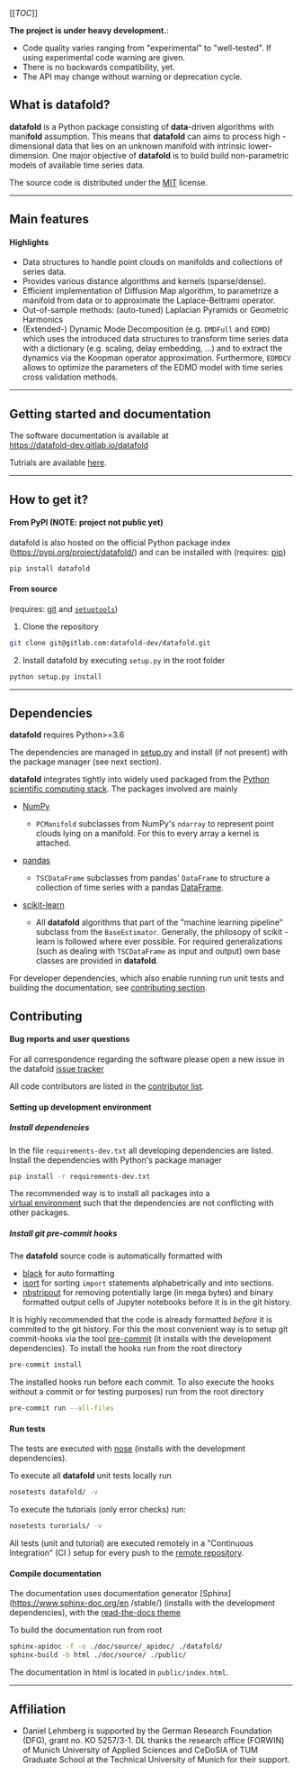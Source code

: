 <!---
see gitlab documentation for supported markdown features: 
https://docs.gitlab.com/ee/user/markdown.html
-->

[[_TOC_]]

**The project is under heavy development.**:
* Code quality varies ranging from "experimental" to "well-tested". If using
 experimental code warning are given. 
* There is no backwards compatibility, yet. 
* The API may change without warning or deprecation cycle.


## What is **datafold**?

**datafold** is a Python package consisting of **data**-driven algorithms with 
mani**fold** assumption. This means that **datafold** can aims to process high
-dimensional data that lies on an unknown manifold with intrinsic lower-dimension. One 
major objective of **datafold** is to build build non-parametric models of available time 
series data.

The source code is distributed under the [MIT](LICENSE) license. 

---

## Main features

#### Highlights
* Data structures to handle point clouds on manifolds and collections of
 series data. 
* Provides various distance algorithms and kernels (sparse/dense).  
* Efficient implementation of Diffusion Map algorithm, to parametrize a manifold
from data or to approximate the Laplace-Beltrami operator.
* Out-of-sample methods: (auto-tuned) Laplacian Pyramids or Geometric Harmonics
* (Extended-) Dynamic Mode Decomposition (e.g. `DMDFull` and `EDMD`) which uses the
 introduced data structures to transform time series data with a dictionary (e.g. scaling, 
 delay embedding, ...) and to extract the dynamics via the Koopman operator
 approximation. Furthermore, `EDMDCV`  allows to optimize the parameters of the EDMD
 model with time series cross validation methods.   

---

## Getting started and documentation

The software documentation is available at\
https://datafold-dev.gitlab.io/datafold 

Tutrials are available 
[here](https://gitlab.com/datafold-dev/datafold/-/tree/master/tutorials).

---
## How to get it?

#### From PyPI (NOTE: project not public yet)

datafold is also hosted on the official Python package index 
(https://pypi.org/project/datafold/) and can be installed with (requires: 
[pip](https://pip.pypa.io/en/stable/)) 

```bash
pip install datafold   
```

#### From source

(requires: [git](https://git-scm.com/) and 
[`setuptools`](https://pypi.org/project/setuptools/))

1. Clone the repository

```bash
git clone git@gitlab.com:datafold-dev/datafold.git
```

2. Install datafold by executing `setup.py` in the root folder   

```bash
python setup.py install
```


---

## Dependencies

**datafold** requires Python>=3.6 

The dependencies are managed in 
[setup.py](https://gitlab.com/datafold-dev/datafold/-/blob/master/setup.py) and install
(if not present) with the package manager (see next section).
 
**datafold** integrates tightly into widely used packaged from the [Python scientific
 computing stack](https://www.scipy.org/about.html). The packages involved are mainly

* [NumPy](https://numpy.org/)
  * `PCManifold` subclasses from NumPy's `ndarray` to represent point clouds lying on a
 manifold. For this to every array a kernel is attached. 
* [pandas](https://pandas.pydata.org/pandas-docs/stable/index.html)
  * `TSCDataFrame` subclasses from pandas' `DataFrame` to structure a collection of time
 series with a pandas 
[DataFrame](https://pandas.pydata.org/pandas-docs/stable/reference/api/pandas.DataFrame.html). 
  
* [scikit-learn](https://scikit-learn.org/stable/)
  * All **datafold** algorithms that part of the "machine learning 
pipeline" subclass from the  `BaseEstimator`. Generally, the philosopy of scikit
-learn is followed where ever possible. For required generalizations (such as dealing
with `TSCDataFrame` as input and output) own base classes are provided in **datafold**.


For developer dependencies, which also enable running run unit tests and building the
documentation, see [contributing section](#Contributing). 

## Contributing

#### Bug reports and user questions 

For all correspondence regarding the software please open a new issue in the
 datafold [issue tracker](https://gitlab.com/datafold-dev/datafold/-/issues) 

All code contributors are listed in the [contributor list](CONTRIBUTORS). 

#### Setting up development environment

##### Install dependencies

In the file `requirements-dev.txt` all developing dependencies are listed. Install the
 dependencies with Python's package manager

```bash
pip install -r requirements-dev.txt
``` 

The recommended way is to install all packages into a  
[virtual environment](https://virtualenv.pypa.io/en/stable/) such that the dependencies
are not conflicting with other packages.

##### Install git pre-commit hooks 

The **datafold** source code is automatically formatted with
* [black](https://black.readthedocs.io/en/stable/) for auto formatting
* [isort](https://timothycrosley.github.io/isort/) for sorting `import` statements
 alphabetrically and into sections.
* [nbstripout](https://github.com/kynan/nbstripout) for removing potentially large (in
 mega bytes) and
 binary formatted output cells of Jupyter notebooks before it is in the git history.  
 
It is highly recommended that the code is already formatted *before* it is commited to
the git history. For this the most convenient way is to setup git commit-hooks via the 
tool [pre-commit](https://pre-commit.com/) (it installs with the development dependencies). 
To install the hooks run from the root directory  
 
```bash
pre-commit install
``` 

The installed hooks run before each commit. To also execute the hooks without a commit or
for testing purposes) run from the root directory
 
```bash
pre-commit run --all-files
```

#### Run tests
The tests are executed with [nose](https://nose.readthedocs.io/en/latest/) (installs
with the development dependencies). 
 
To execute all **datafold** unit tests locally run

```bash
nosetests datafold/ -v
```

To execute the tutorials (only error checks) run:

```bash
nosetests turorials/ -v
```

All tests (unit and tutorial) are executed remotely in a "Continuous Integration" (CI
) setup for every push to the [remote repository](https://gitlab.com/datafold-dev/datafold).

#### Compile documentation

The documentation uses documentation generator [Sphinx](https://www.sphinx-doc.org/en
/stable/) (installs with the development dependencies), with the [read-the-docs theme](https://sphinx-rtd-theme.readthedocs.io/en/stable/)

To build the documentation run from root

```bash
sphinx-apidoc -f -o ./doc/source/_apidoc/ ./datafold/
sphinx-build -b html ./doc/source/ ./public/
```

The documentation in html is located in `public/index.html`.

---

## Affiliation

* Daniel Lehmberg
 is supported by the German Research Foundation (DFG), grant no. KO 5257/3-1. DL thanks
 the research office (FORWIN) of Munich University of Applied Sciences and CeDoSIA of
 TUM Graduate School at the Technical University of Munich for their support.